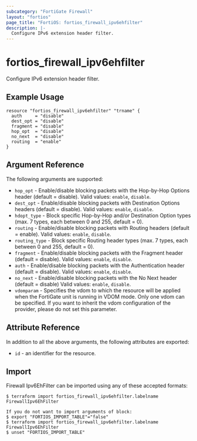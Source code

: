 ```yaml
---
subcategory: "FortiGate Firewall"
layout: "fortios"
page_title: "FortiOS: fortios_firewall_ipv6ehfilter"
description: |-
  Configure IPv6 extension header filter.
---
```


# fortios_firewall_ipv6ehfilter
Configure IPv6 extension header filter.

## Example Usage

```hcl
resource "fortios_firewall_ipv6ehfilter" "trname" {
  auth     = "disable"
  dest_opt = "disable"
  fragment = "disable"
  hop_opt  = "disable"
  no_next  = "disable"
  routing  = "enable"
}
```

## Argument Reference

The following arguments are supported:

* `hop_opt` - Enable/disable blocking packets with the Hop-by-Hop Options header (default = disable). Valid values: `enable`, `disable`.
* `dest_opt` - Enable/disable blocking packets with Destination Options headers (default = disable). Valid values: `enable`, `disable`.
* `hdopt_type` - Block specific Hop-by-Hop and/or Destination Option types (max. 7 types, each between 0 and 255, default = 0).
* `routing` - Enable/disable blocking packets with Routing headers (default = enable). Valid values: `enable`, `disable`.
* `routing_type` - Block specific Routing header types (max. 7 types, each between 0 and 255, default =  0).
* `fragment` - Enable/disable blocking packets with the Fragment header (default = disable). Valid values: `enable`, `disable`.
* `auth` - Enable/disable blocking packets with the Authentication header (default = disable). Valid values: `enable`, `disable`.
* `no_next` - Enable/disable blocking packets with the No Next header (default = disable) Valid values: `enable`, `disable`.
* `vdomparam` - Specifies the vdom to which the resource will be applied when the FortiGate unit is running in VDOM mode. Only one vdom can be specified. If you want to inherit the vdom configuration of the provider, please do not set this parameter.


## Attribute Reference

In addition to all the above arguments, the following attributes are exported:
* `id` - an identifier for the resource.

## Import

Firewall Ipv6EhFilter can be imported using any of these accepted formats:
```
$ terraform import fortios_firewall_ipv6ehfilter.labelname FirewallIpv6EhFilter

If you do not want to import arguments of block:
$ export "FORTIOS_IMPORT_TABLE"="false"
$ terraform import fortios_firewall_ipv6ehfilter.labelname FirewallIpv6EhFilter
$ unset "FORTIOS_IMPORT_TABLE"
```
